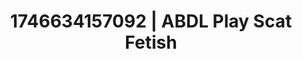 ---
categories:
- Cosmic sensuality
- AI-generated
- Close contact
- Cosplay
- Erotic dream roleplay
- Gender-fluid lovers
- ASMR
- Teasing look
image: /assets/images/1746634157092.jpg
layout: post
seo:
  description: Featured content with exclusive Scat Fetish, ABDL Play. HD images available.
  keywords: Scat Fetish, ABDL Play
  og_image: /assets/images/1746634157092.jpg
  schema_type: VisualArtwork
tags:
- ABDL Play
- '#1746634157092'
- Scat Fetish
title: 1746634157092 | ABDL Play Scat Fetish
---